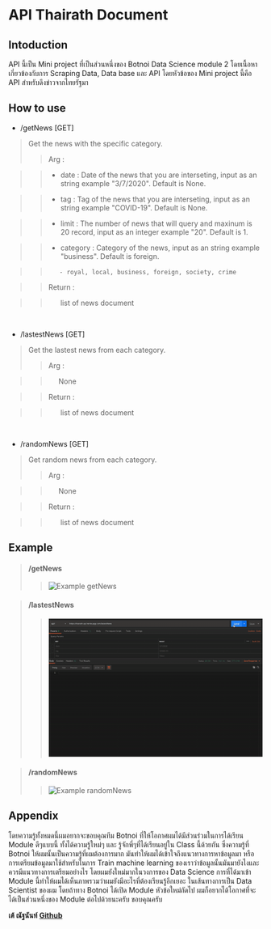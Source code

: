 # API Thairath Document

## Intoduction

API นี้เป็น Mini project ที่เป็นส่วนหนึ่งของ Botnoi Data Science module 2 โดยเนื้อหาเกี่ยวข้องกับการ Scraping Data, Data base และ API โดยหัวข้อของ Mini project นี้คือ API สำหรับดึงข่าวจากไทยรัฐมา

## How to use

- /getNews [GET]

>Get the news with the specific category.
>>Arg :

>>   - date : Date of the news that you are interseting, input as an string example "3/7/2020". Default is None.

>>    - tag : Tag of the news that you are interseting, input as an string example "COVID-19". Default is None.

>>    - limit : The number of news that will query and maxinum is 20 record, input as an integer example "20". Default is 1.

>>    - category : Category of the news, input as an string example "business". Default is foreign.

>>        - royal, local, business, foreign, society, crime

>>Return :

>>&nbsp;&nbsp;&nbsp;&nbsp;&nbsp;&nbsp;list of news document

<br />

- /lastestNews [GET]

>Get the lastest news from each category.
>>Arg :

>>&nbsp;&nbsp;&nbsp;&nbsp;&nbsp;None

>>Return :

>>&nbsp;&nbsp;&nbsp;&nbsp;&nbsp;&nbsp;list of news document

<br />

- /randomNews [GET]

>Get random news from each category.
>>Arg :

>>&nbsp;&nbsp;&nbsp;&nbsp;&nbsp;None

>>Return :

>>&nbsp;&nbsp;&nbsp;&nbsp;&nbsp;&nbsp;list of news document

## Example

>#### /getNews
>> ![Example getNews](https://github.com/RTae/Bot-noi_Data-Science_Module2/blob/master/Example.gif?raw=true)

>#### /lastestNews
>> ![Example lastestNews](https://github.com/RTae/Bot-noi_Data-Science_Module2/blob/master/lastestNews.gif?raw=true)

>#### /randomNews
>> ![Example randomNews](https://github.com/RTae/Bot-noi_Data-Science_Module2/blob/master/randomNews.gif?raw=true)

## Appendix
โดยความรู้ทั้งหมดนี้ผมอยากจะขอบคุณทีม Botnoi ที่ให้โอกาศผมได้มีส่วนร่วมในการได้เรียน Module ดีๆแบบนี้ ทั้งได้ความรู้ใหม่ๆ และ รู้จักพี่ๆที่ได้เรียนอยู่ใน Class นี้ด้วยกัน ซึ่งความรู้ที่ Botnoi ให้ผมนั้นเป็นความรู้ที่ผมต้องการมาก มันทำให้ผมได้เข้าใจถึงแนวทางการหาข้อมูลมา หรือ การเตรียมข้อมูลมาใช้สำหรับในการ Train machine learning ของเราว่าข้อมูลนั้นมันมายังไงและควรมีแนวทางการเตรียมอย่างไร โดยผมยังใหม่มากในวงการของ Data Science การที่ได้มาเข้า Module นี้ทำให้ผมได้เห็นภาพรวมว่าผมยังมีอะไรที่ต้องเรียนรู้อีกเยอะ ในเส้นทางการเป็น Data Scientist ของผม โดยถ้าทาง Botnoi ได้เปิด Module หัวข้อใหม่ถัดไป ผมก็อยากได้โอกาศที่จะได้เป็นส่วนหนึ่งของ Module ต่อไปด้วยนะครับ ขอบคุณครับ

**เต้ ณัฐนันท์**
**[Github](https://github.com/RTae)**